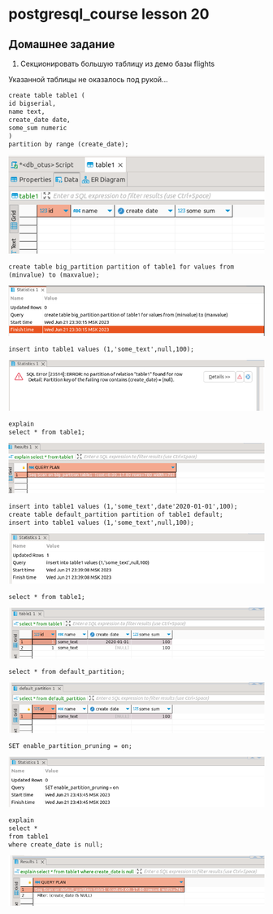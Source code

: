 # postgresql_course lesson 20
## Домашнее задание


1. Секционировать большую таблицу из демо базы flights

Указанной таблицы не оказалось под рукой...
```  
create table table1 (
id bigserial,
name text,
create_date date,
some_sum numeric
)
partition by range (create_date);

```

![Alt text](image.png)

```
create table big_partition partition of table1 for values from (minvalue) to (maxvalue);
```
![Alt text](image-3.png)

```
insert into table1 values (1,'some_text',null,100);
```
![Alt text](image-2.png)
```
explain
select * from table1;
```
![Alt text](image-4.png)
```
insert into table1 values (1,'some_text',date'2020-01-01',100);
create table default_partition partition of table1 default;
insert into table1 values (1,'some_text',null,100);
```
![Alt text](image-5.png)
```
select * from table1;
```
![Alt text](image-6.png)
```
select * from default_partition;
```
![Alt text](image-7.png)
```
SET enable_partition_pruning = on;
```
![Alt text](image-8.png)
```
explain
select *
from table1
where create_date is null;
```
![Alt text](image-10.png)